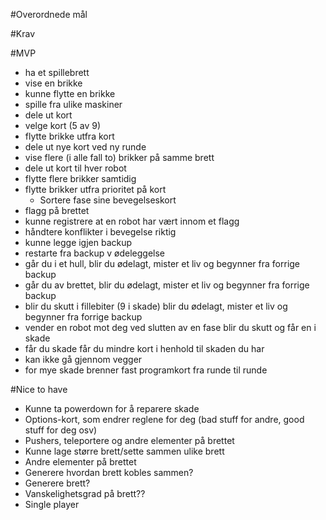#Overordnede mål

#Krav


#MVP

- ha et spillebrett
- vise en brikke
- kunne flytte en brikke
- spille fra ulike maskiner
- dele ut kort
- velge kort (5 av 9)
- flytte brikke utfra kort
- dele ut nye kort ved ny runde
- vise flere (i alle fall to) brikker på samme brett
- dele ut kort til hver robot
- flytte flere brikker samtidig
- flytte brikker utfra prioritet på kort
    - Sortere fase sine bevegelseskort
- flagg på brettet
- kunne registrere at en robot har vært innom et flagg
- håndtere konflikter i bevegelse riktig
- kunne legge igjen backup
- restarte fra backup v ødeleggelse
- går du i et hull, blir du ødelagt, mister et liv og begynner fra forrige backup
- går du av brettet, blir du ødelagt, mister et liv og begynner fra forrige backup
- blir du skutt i fillebiter (9 i skade) blir du ødelagt, mister et liv og begynner fra forrige backup
- vender en robot mot deg ved slutten av en fase blir du skutt og får en i skade
- får du skade får du mindre kort i henhold til skaden du har
- kan ikke gå gjennom vegger
- for mye skade brenner fast programkort fra runde til runde


#Nice to have
- Kunne ta powerdown for å reparere skade
- Options-kort, som endrer reglene for deg (bad stuff for andre, good stuff for deg osv)
- Pushers, teleportere og andre elementer på brettet
- Kunne lage større brett/sette sammen ulike brett
- Andre elementer på brettet
- Generere hvordan brett kobles sammen?
- Generere brett?
- Vanskelighetsgrad på brett??
- Single player